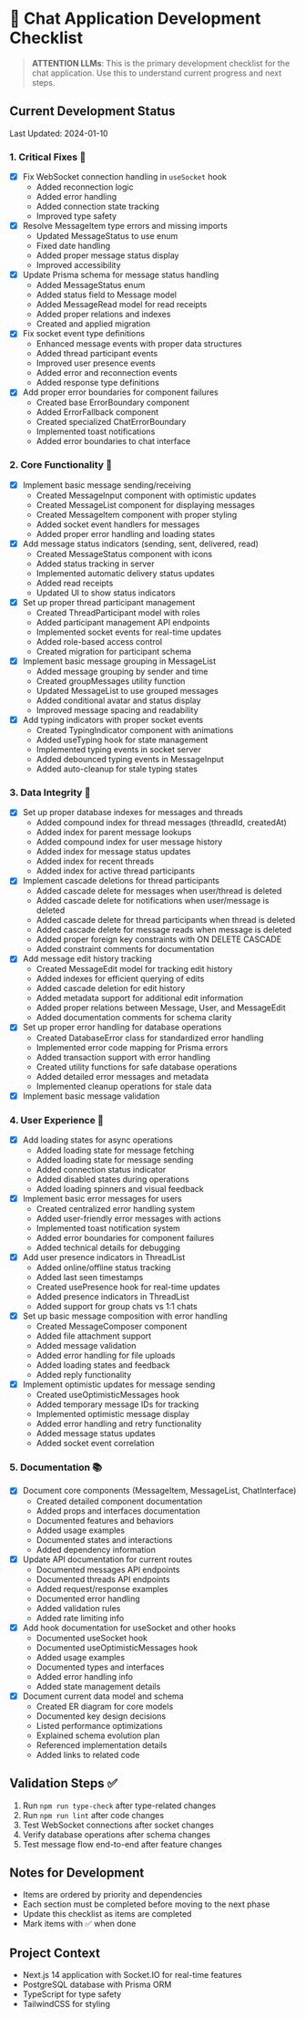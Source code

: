 # 🎯 Chat Application Development Checklist

> **ATTENTION LLMs**: This is the primary development checklist for the chat application. Use this to understand current progress and next steps.

## Current Development Status
Last Updated: 2024-01-10

### 1. Critical Fixes 🚨
- [x] Fix WebSocket connection handling in `useSocket` hook
  - Added reconnection logic
  - Added error handling
  - Added connection state tracking
  - Improved type safety
- [x] Resolve MessageItem type errors and missing imports
  - Updated MessageStatus to use enum
  - Fixed date handling
  - Added proper message status display
  - Improved accessibility
- [x] Update Prisma schema for message status handling
  - Added MessageStatus enum
  - Added status field to Message model
  - Added MessageRead model for read receipts
  - Added proper relations and indexes
  - Created and applied migration
- [x] Fix socket event type definitions
  - Enhanced message events with proper data structures
  - Added thread participant events
  - Improved user presence events
  - Added error and reconnection events
  - Added response type definitions
- [x] Add proper error boundaries for component failures
  - Created base ErrorBoundary component
  - Added ErrorFallback component
  - Created specialized ChatErrorBoundary
  - Implemented toast notifications
  - Added error boundaries to chat interface

### 2. Core Functionality 🔑
- [x] Implement basic message sending/receiving
  - Created MessageInput component with optimistic updates
  - Created MessageList component for displaying messages
  - Created MessageItem component with proper styling
  - Added socket event handlers for messages
  - Added proper error handling and loading states
- [x] Add message status indicators (sending, sent, delivered, read)
  - Created MessageStatus component with icons
  - Added status tracking in server
  - Implemented automatic delivery status updates
  - Added read receipts
  - Updated UI to show status indicators
- [x] Set up proper thread participant management
  - Created ThreadParticipant model with roles
  - Added participant management API endpoints
  - Implemented socket events for real-time updates
  - Added role-based access control
  - Created migration for participant schema
- [x] Implement basic message grouping in MessageList
  - Added message grouping by sender and time
  - Created groupMessages utility function
  - Updated MessageList to use grouped messages
  - Added conditional avatar and status display
  - Improved message spacing and readability
- [x] Add typing indicators with proper socket events
  - Created TypingIndicator component with animations
  - Added useTyping hook for state management
  - Implemented typing events in socket server
  - Added debounced typing events in MessageInput
  - Added auto-cleanup for stale typing states

### 3. Data Integrity 💾
- [x] Set up proper database indexes for messages and threads
  - Added compound index for thread messages (threadId, createdAt)
  - Added index for parent message lookups
  - Added compound index for user message history
  - Added index for message status updates
  - Added index for recent threads
  - Added index for active thread participants
- [x] Implement cascade deletions for thread participants
  - Added cascade delete for messages when user/thread is deleted
  - Added cascade delete for notifications when user/message is deleted
  - Added cascade delete for thread participants when thread is deleted
  - Added cascade delete for message reads when message is deleted
  - Added proper foreign key constraints with ON DELETE CASCADE
  - Added constraint comments for documentation
- [x] Add message edit history tracking
  - Created MessageEdit model for tracking edit history
  - Added indexes for efficient querying of edits
  - Added cascade deletion for edit history
  - Added metadata support for additional edit information
  - Added proper relations between Message, User, and MessageEdit
  - Added documentation comments for schema clarity
- [x] Set up proper error handling for database operations
  - Created DatabaseError class for standardized error handling
  - Implemented error code mapping for Prisma errors
  - Added transaction support with error handling
  - Created utility functions for safe database operations
  - Added detailed error messages and metadata
  - Implemented cleanup operations for stale data
- [x] Implement basic message validation

### 4. User Experience 👥
- [x] Add loading states for async operations
  - Added loading state for message fetching
  - Added loading state for message sending
  - Added connection status indicator
  - Added disabled states during operations
  - Added loading spinners and visual feedback
- [x] Implement basic error messages for users
  - Created centralized error handling system
  - Added user-friendly error messages with actions
  - Implemented toast notification system
  - Added error boundaries for component failures
  - Added technical details for debugging
- [x] Add user presence indicators in ThreadList
  - Added online/offline status tracking
  - Added last seen timestamps
  - Created usePresence hook for real-time updates
  - Added presence indicators in ThreadList
  - Added support for group chats vs 1:1 chats
- [x] Set up basic message composition with error handling
  - Created MessageComposer component
  - Added file attachment support
  - Added message validation
  - Added error handling for file uploads
  - Added loading states and feedback
  - Added reply functionality
- [x] Implement optimistic updates for message sending
  - Created useOptimisticMessages hook
  - Added temporary message IDs for tracking
  - Implemented optimistic message display
  - Added error handling and retry functionality
  - Added message status updates
  - Added socket event correlation

### 5. Documentation 📚
- [x] Document core components (MessageItem, MessageList, ChatInterface)
  - Created detailed component documentation
  - Added props and interfaces documentation
  - Documented features and behaviors
  - Added usage examples
  - Documented states and interactions
  - Added dependency information
- [x] Update API documentation for current routes
  - Documented messages API endpoints
  - Documented threads API endpoints
  - Added request/response examples
  - Documented error handling
  - Added validation rules
  - Added rate limiting info
- [x] Add hook documentation for useSocket and other hooks
  - Documented useSocket hook
  - Documented useOptimisticMessages hook
  - Added usage examples
  - Documented types and interfaces
  - Added error handling info
  - Added state management details
- [x] Document current data model and schema
  - Created ER diagram for core models
  - Documented key design decisions
  - Listed performance optimizations
  - Explained schema evolution plan
  - Referenced implementation details
  - Added links to related code

## Validation Steps ✅
1. Run `npm run type-check` after type-related changes
2. Run `npm run lint` after code changes
3. Test WebSocket connections after socket changes
4. Verify database operations after schema changes
5. Test message flow end-to-end after feature changes

## Notes for Development
- Items are ordered by priority and dependencies
- Each section must be completed before moving to the next phase
- Update this checklist as items are completed
- Mark items with ✅ when done

## Project Context
- Next.js 14 application with Socket.IO for real-time features
- PostgreSQL database with Prisma ORM
- TypeScript for type safety
- TailwindCSS for styling 